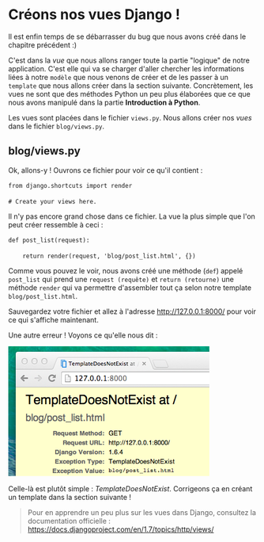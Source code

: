 # Créons nos vues Django !

Il est enfin temps de se débarrasser du bug que nous avons créé dans le chapitre précédent :)

C'est dans la *vue* que nous allons ranger toute la partie "logique" de notre application. C'est elle qui va se charger d'aller chercher les informations liées à notre `modèle` que nous venons de créer et de les passer à un `template` que nous allons créer dans la section suivante. Concrètement, les vues ne sont que des méthodes Python un peu plus élaborées que ce que nous avons manipulé dans la partie **Introduction à Python**.

Les vues sont placées dans le fichier `views.py`. Nous allons créer nos *vues* dans le fichier `blog/views.py`.

## blog/views.py

Ok, allons-y ! Ouvrons ce fichier pour voir ce qu'il contient :

    from django.shortcuts import render
    
    # Create your views here.
    

Il n'y pas encore grand chose dans ce fichier. La vue la plus simple que l'on peut créer ressemble à ceci :

    def post_list(request):
    
        return render(request, 'blog/post_list.html', {})
    

Comme vous pouvez le voir, nous avons créé une méthode (`def`) appelé `post_list` qui prend une `request (requête)` et `return (retourne)` une méthode `render` qui va permettre d'assembler tout ça selon notre template `blog/post_list.html`.

Sauvegardez votre fichier et allez à l'adresse http://127.0.0.1:8000/ pour voir ce qui s'affiche maintenant.

Une autre erreur ! Voyons ce qu'elle nous dit :

![Erreur][1]

 [1]: images/error.png

Celle-là est plutôt simple : *TemplateDoesNotExist*. Corrigeons ça en créant un template dans la section suivante !

> Pour en apprendre un peu plus sur les vues dans Django, consultez la documentation officielle : https://docs.djangoproject.com/en/1.7/topics/http/views/